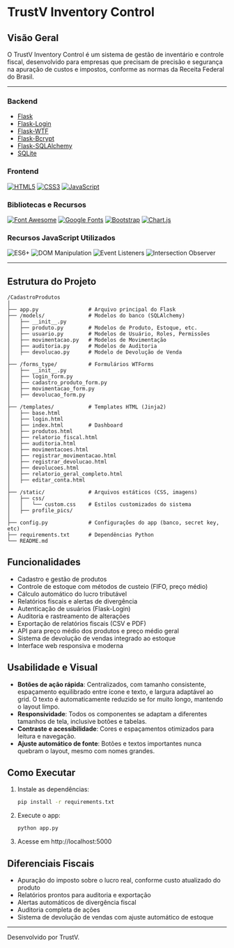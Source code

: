 # TrustV Inventory Control

## Visão Geral
O TrustV Inventory Control é um sistema de gestão de inventário e controle fiscal, desenvolvido para empresas que precisam de precisão e segurança na apuração de custos e impostos, conforme as normas da Receita Federal do Brasil.

---

### Backend
- [Flask](https://flask.palletsprojects.com/)
- [Flask-Login](https://flask-login.readthedocs.io/)
- [Flask-WTF](https://flask-wtf.readthedocs.io/)
- [Flask-Bcrypt](https://flask-bcrypt.readthedocs.io/)
- [Flask-SQLAlchemy](https://flask-sqlalchemy.palletsprojects.com/)
- [SQLite](https://www.sqlite.org/index.html)

### Frontend
<a href="https://developer.mozilla.org/pt-BR/docs/Web/HTML"><img src="https://img.shields.io/badge/HTML5-%23E34F26?style=for-the-badge&logo=html5&logoColor=white" alt="HTML5"></a>
<a href="https://developer.mozilla.org/pt-BR/docs/Web/CSS"><img src="https://img.shields.io/badge/CSS3-%231572B6?style=for-the-badge&logo=css3&logoColor=white" alt="CSS3"></a>
<a href="https://developer.mozilla.org/pt-BR/docs/Web/JavaScript"><img src="https://img.shields.io/badge/JavaScript-%23F7DF1E?style=for-the-badge&logo=javascript&logoColor=black" alt="JavaScript"></a>

### Bibliotecas e Recursos
<a href="https://fontawesome.com/"><img src="https://img.shields.io/badge/Font_Awesome-%23339AF0?style=for-the-badge&logo=fontawesome&logoColor=white" alt="Font Awesome"></a>
<a href="https://fonts.google.com/"><img src="https://img.shields.io/badge/Google_Fonts-%234285F4?style=for-the-badge&logo=google&logoColor=white" alt="Google Fonts"></a>
<a href="https://getbootstrap.com/"><img src="https://img.shields.io/badge/Bootstrap-%237952B3?style=for-the-badge&logo=bootstrap&logoColor=white" alt="Bootstrap"></a>
<a href="https://www.chartjs.org/"><img src="https://img.shields.io/badge/Chart.js-%23FF6384?style=for-the-badge&logo=chartdotjs&logoColor=white" alt="Chart.js"></a>

### Recursos JavaScript Utilizados
<img src="https://img.shields.io/badge/ES6+-%23F7DF1E?style=for-the-badge&logo=javascript&logoColor=black" alt="ES6+">
<img src="https://img.shields.io/badge/DOM_Manipulation-%23F7DF1E?style=for-the-badge&logo=javascript&logoColor=black" alt="DOM Manipulation">
<img src="https://img.shields.io/badge/Event_Listeners-%23F7DF1E?style=for-the-badge&logo=javascript&logoColor=black" alt="Event Listeners">
<img src="https://img.shields.io/badge/Intersection_Observer-%23F7DF1E?style=for-the-badge&logo=javascript&logoColor=black" alt="Intersection Observer">

---

## Estrutura do Projeto

```
/CadastroProdutos
│
├── app.py                # Arquivo principal do Flask
├── /models/              # Modelos do banco (SQLAlchemy)
│   ├── __init__.py
│   ├── produto.py        # Modelos de Produto, Estoque, etc.
│   ├── usuario.py        # Modelos de Usuário, Roles, Permissões
│   ├── movimentacao.py   # Modelos de Movimentação
│   ├── auditoria.py      # Modelos de Auditoria
│   ├── devolucao.py      # Modelo de Devolução de Venda
│
├── /forms_type/          # Formulários WTForms
│   ├── __init__.py
│   ├── login_form.py
│   ├── cadastro_produto_form.py
│   ├── movimentacao_form.py
│   ├── devolucao_form.py
│
├── /templates/           # Templates HTML (Jinja2)
│   ├── base.html
│   ├── login.html
│   ├── index.html        # Dashboard
│   ├── produtos.html
│   ├── relatorio_fiscal.html
│   ├── auditoria.html
│   ├── movimentacoes.html
│   ├── registrar_movimentacao.html
│   ├── registrar_devolucao.html
│   ├── devolucoes.html
│   ├── relatorio_geral_completo.html
│   ├── editar_conta.html
│
├── /static/              # Arquivos estáticos (CSS, imagens)
│   ├── css/
│   │   └── custom.css    # Estilos customizados do sistema
│   ├── profile_pics/
│
├── config.py             # Configurações do app (banco, secret key, etc)
├── requirements.txt      # Dependências Python
└── README.md
```

## Funcionalidades
- Cadastro e gestão de produtos
- Controle de estoque com métodos de custeio (FIFO, preço médio)
- Cálculo automático do lucro tributável
- Relatórios fiscais e alertas de divergência
- Autenticação de usuários (Flask-Login)
- Auditoria e rastreamento de alterações
- Exportação de relatórios fiscais (CSV e PDF)
- API para preço médio dos produtos e preço médio geral
- Sistema de devolução de vendas integrado ao estoque
- Interface web responsiva e moderna

## Usabilidade e Visual
- **Botões de ação rápida**: Centralizados, com tamanho consistente, espaçamento equilibrado entre ícone e texto, e largura adaptável ao grid. O texto é automaticamente reduzido se for muito longo, mantendo o layout limpo.
- **Responsividade**: Todos os componentes se adaptam a diferentes tamanhos de tela, inclusive botões e tabelas.
- **Contraste e acessibilidade**: Cores e espaçamentos otimizados para leitura e navegação.
- **Ajuste automático de fonte**: Botões e textos importantes nunca quebram o layout, mesmo com nomes grandes.

## Como Executar
1. Instale as dependências:
   ```bash
   pip install -r requirements.txt
   ```
2. Execute o app:
   ```bash
   python app.py
   ```
3. Acesse em http://localhost:5000

## Diferenciais Fiscais
- Apuração do imposto sobre o lucro real, conforme custo atualizado do produto
- Relatórios prontos para auditoria e exportação
- Alertas automáticos de divergência fiscal
- Auditoria completa de ações
- Sistema de devolução de vendas com ajuste automático de estoque

---
Desenvolvido por TrustV. 